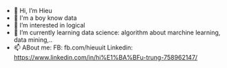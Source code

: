 - 👋 Hi, I’m Hieu
- 👋 I'm a boy know data
- 👀 I’m interested in logical
- 🌱 I’m currently learning data science: algorithm about marchine learning, data mining,..
- 📫 ABout me:
  FB: fb.com/hieuuit
  Linkedin: https://www.linkedin.com/in/hi%E1%BA%BFu-trung-758962147/


